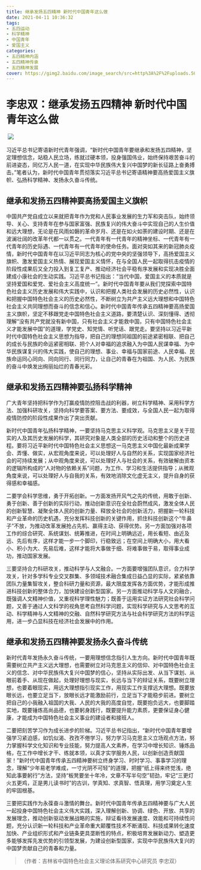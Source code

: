 ```yaml
---
title: 继承发扬五四精神 新时代中国青年这么做
date: 2021-04-11 10:36:32
tags:
- 五四运动
- 科学精神 
- 中国青年
- 爱国主义
categories:
- 五四精神内涵
- 五四精神传承
- 五四精神发展
cover: https://gimg2.baidu.com/image_search/src=http%3A%2F%2Fuploads.5068.com%2Fallimg%2F2004%2F249-200421121044.png&refer=http%3A%2F%2Fuploads.5068.com&app=2002&size=f9999,10000&q=a80&n=0&g=0n&fmt=jpeg?sec=1620781365&t=7d7aa29e8c1f53da09a22827673dce4c
---
```


# 李忠双：继承发扬五四精神 新时代中国青年这么做

​		![](五四青年节.jpg)

​		习近平总书记寄语新时代青年强调，“新时代中国青年要继承和发扬五四精神，坚定理想信念，站稳人民立场，练就过硬本领，投身强国伟业，始终保持艰苦奋斗的前进姿态，同亿万人民一道，在实现中华民族伟大复兴中国梦的新长征路上奋勇搏击。”笔者认为，新时代中国青年贯彻落实习近平总书记寄语精神要高扬爱国主义旗帜、弘扬科学精神、发扬永久奋斗传统。

## 继承和发扬五四精神要高扬爱国主义旗帜

中国共产党自成立以来就把青年作为党和人民事业发展的生力军和突击队，始终领导、关心、支持青年在参与国家富强、民族复兴的伟大奋斗中实现自己的人生价值和远大理想，无论是在风雨如磐的革命岁月、还是在如火如荼的建设时期、还是在波澜壮阔的改革年代都一以贯之。一代青年有一代青年的精神坐标、一代青年有一代青年的历史际遇、一代青年有一代青年的使命任务。面对突如其来的新冠肺炎疫情，新时代中国青年在以习近平同志为核心的党中央的坚强领导下，高扬爱国主义旗帜、激发爱国主义热情、展现爱国主义情怀，在与全国人民一起取得抗击疫情的阶段性成果后又全力投入到复工复产、推动经济社会平稳有序发展和实现决胜全面建成小康社会的生动实践。习近平总书记指出：“当代中国，爱国主义的本质就是坚持爱国和爱党、爱社会主义高度统一”。新时代中国青年要从我们党探索中国特色社会主义历史发展和伟大实践中，认识和把握人类社会发展的历史必然性，认识和把握中国特色社会主义的历史必然性，不断树立为共产主义远大理想和中国特色社会主义共同理想而奋斗的信念和信心。新时代中国青年传承五四精神要高扬爱国主义旗帜，坚定不移跟党走中国特色社会主义道路，要清楚认识、深刻懂得、透彻理解“没有共产党就没有新中国，只有社会主义才能救中国，只有中国特色社会主义才能发展中国”的道理，学党史、知党情、听党话、跟党走。要坚持以习近平新时代中国特色社会主义思想为指导，把自己的理想同祖国的前途紧密相联、把自己的成长与民族的命运紧密相联、把个人对幸福的追求融入为中国人民谋幸福、为中华民族谋复兴的伟大实践，使自己的理想、事业、幸福与国家前途、人民幸福、民族命运同心同向、同向同行、同行同力，让自己的青春在为祖国、为人民、为民族的奋斗中焕发出绚丽灿烂的青春光彩。

## 继承和发扬五四精神要弘扬科学精神

广大青年坚持把科学作为打赢疫情防控阻击战的利器，树立科学精神、采用科学方法、加强科研攻关，坚持向科学要答案、要方法、要成效，与全国人民一起为取得疫情防控的阶段性成果作出了突出贡献。

新时代中国青年弘扬科学精神，一要坚持马克思主义科学观。马克思主义是关于现实的人及其历史发展的科学，其研究对象是人类全部的历史活动和整个的历史进程。要将习近平新时代中国特色社会主义思想这一马克思主义中国化最新成果学会、弄懂、做实，从宏观角度来说，可以处理好人与自然的关系，实现国家经济社会的可持续发展；从中观角度来说，可以处理好人与社会的关系，有效破解由资本的逻辑所构成的“人对物的依赖关系”问题，为工作、学习和生活提供指导；从微观角度来说，可以处理好人与自我的关系，有效地消除文化虚无主义，提升自身的获得感和幸福感。

二要学会科学思维，勇于开拓创新。一方面发扬开风气之先的传统，用敢于创新、勇于创新、善于创新的实际行动，推动创新意识在全社会蔚然成风，激发全体人民的创新智慧、凝聚全体人民的创新力量、释放全社会的创新活力，把握新一轮科技和产业革命的历史机遇，充分发挥科技创新的关键作用，抓住科技创新这个“牛鼻子”不放，为推动改革发展抢占先机、赢得主动、获得优势。另一方面加强对各项工作的综合研究、系统谋划、统筹推进，在时间上明确远近，用长看短、由近及远、先后有序，这样才能一步一个脚印，行稳致远；在空间上明确大小，用大看小、积小为大、先易后难，这样才能将大事做于细、将难事做于易，取得事业成功，推动国家发展。

三要坚持合力科研攻关，推动科学与人文融合。一方面要增强团队意识，合力科学攻关，针对多学科专业交叉群集、多领域技术融合集成日益凸显的实际，紧紧依靠团队力量集智攻关，整合科研力量和资源，最大限度发挥各方面优势，才能形成推进科技创新的整体合力，加快建设创新型国家。另一方面推动科学与人文的融合，既强调人文精神价值，又重视科学理性魅力；既善于运用实证方法研究社会科学问题，又善于通过人文科学的视角思考自然科学问题，实现科学研究与人文思考的互动、科学精神与人文精神的交融、自然科学研究方法与社会科学研究方法的科学运用，进一步凸显科技在经济社会发展中的作用。

## 继承和发扬五四精神要发扬永久奋斗传统

新时代青年发扬永久奋斗传统，一要用理想信念指引人生方向。新时代中国青年既需要树立共产主义远大理想，也需要树立对马克思主义的信仰、对中国特色社会主义的信念、对中华民族伟大复兴中国梦的信心，坚持从实际出发、从当下谋划、从眼前着手、从现在做起，处理好理想与现实，长远与当下的辩证关系，既要树立理想，也要着眼现实，用远大理想指引现实工作，用现实工作支撑远大理想。既要放眼长远，也要立足当下，放眼长远才能激励前行，立足当下才能稳步前进。要树立把自己的小我融入祖国的大我、人民的大我的高度自觉，既要抱负远大，也要脚踏实地，既要锤炼高尚品德，也要躬身践行，既要提升能力素质，更要保证身心健康，才能成为中国特色社会主义事业的建设者和接班人。

二要把刻苦学习作为成长进步的阶梯。习近平总书记指出，“新时代中国青年要增强学习紧迫感，如饥似渴、孜孜不倦学习，努力学习马克思主义立场观点方法，努力掌握科学文化知识和专业技能，努力提高人文素养，在学习中增长知识、锤炼品格，在工作中增长才干、练就本领，以真才实学服务人民，以创新创造贡献国家！”新时代中国青年传承五四精神要树立终身学习、时时学习、事事学习的理念，理解“少年易老学难成，一寸光阴不可轻”的道理，把握“纸上得来终觉浅，绝知此事要躬行”方法，坚持“板凳要坐十年冷，文章不写半句空”韧劲，牢记“三更灯火五更鸡，正是男儿读书时”的古训，学真知、求真智、悟真理，用学习奠定人生的牢固根基。

三要把实践作为永葆奋斗激情的舞台。新时代中国青年传承五四精神要与广大人民一起投身中国特色社会主义伟大实践，深入理解创新、协调、绿色、开放、共享的发展理念，推动创新驱动发展战略的实施，辩证看待发展速度、效能和可持续性问题，充分认识新一轮科技和产业革命重大颠覆性技术不断涌现、科技成果转化速度加快、产业组织形式和产业链条更具垄断性的特点，积极培育发展新动力、塑造更多能够发挥先发优势的引领型发展，为建设创新型国家，实现中华民族伟大复兴的中国梦贡献自己的青春和力量。

> （作者：吉林省中国特色社会主义理论体系研究中心研究员 李忠双）
